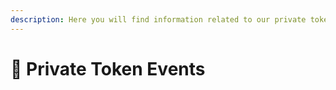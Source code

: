 ```yaml
---
description: Here you will find information related to our private token offering events.
---
```


# 🔐 Private Token Events

